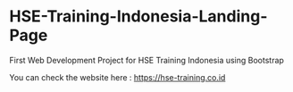 # HSE-Training-Indonesia-Landing-Page
First Web Development Project for HSE Training Indonesia using Bootstrap

You can check the website here :
https://hse-training.co.id
